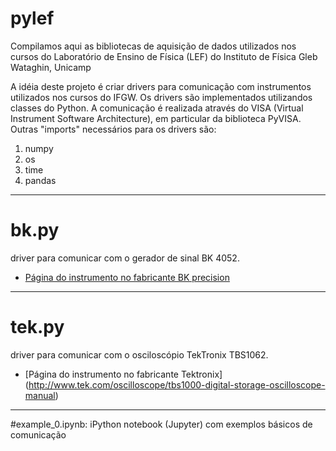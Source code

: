 # pylef
Compilamos aqui as bibliotecas de aquisição de dados utilizados nos cursos do Laboratório de Ensino de Física (LEF) do Instituto de Física Gleb Wataghin, Unicamp

A idéia deste projeto é criar drivers para comunicação com instrumentos utilizados nos cursos do IFGW. 
Os drivers são implementados utilizandos classes do Python. A comunicação é realizada através do VISA (Virtual Instrument Software Architecture), em particular da biblioteca PyVISA. 
Outras "imports" necessários para os drivers são:

1. numpy
2. os
3. time
4. pandas

-------------------------
# bk.py
driver para comunicar com o gerador de sinal BK 4052.
* [Página do instrumento no fabricante BK precision]( http://www.bkprecision.com/products/signal-generators/4052-5-mhz-dual-channel-function-arbitrary-waveform-generator.html)

-------------------------
# tek.py
driver para comunicar com o osciloscópio TekTronix TBS1062.
* [Página do instrumento no fabricante Tektronix] (http://www.tek.com/oscilloscope/tbs1000-digital-storage-oscilloscope-manual)

-------------------------
#example_0.ipynb: 
iPython notebook (Jupyter) com exemplos básicos de comunicação
